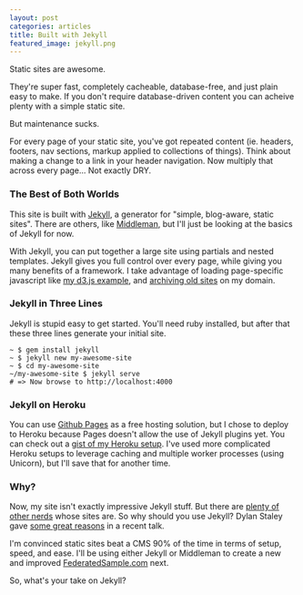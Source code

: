 ```yaml
---
layout: post
categories: articles
title: Built with Jekyll
featured_image: jekyll.png
---
```


Static sites are awesome.

They're super fast, completely cacheable, database-free, and just plain easy to make. If you don't require database-driven content you can acheive plenty with a simple static site. 

But maintenance sucks.

For every page of your static site, you've got repeated content (ie. headers, footers, nav sections, markup applied to collections of things). Think about making a change to a link in your header navigation. Now multiply that across every page... Not exactly DRY.

### The Best of Both Worlds

This site is built with [Jekyll](http://jekyllrb.com/), a generator for "simple, blog-aware, static sites". There are others, like [Middleman](http://middlemanapp.com/), but I'll just be looking at the basics of Jekyll for now.

With Jekyll, you can put together a large site using partials and nested templates. Jekyll gives you full control over every page, while giving you many benefits of a framework. I take advantage of loading page-specific javascript like [my d3.js example](/d3-js), and [archiving old sites](/shweplantis) on my domain.

### Jekyll in Three Lines

Jekyll is stupid easy to get started. You'll need ruby installed, but after that these three lines generate your initial site.

~~~
~ $ gem install jekyll
~ $ jekyll new my-awesome-site
~ $ cd my-awesome-site
~/my-awesome-site $ jekyll serve
# => Now browse to http://localhost:4000
~~~

### Jekyll on Heroku

You can use [Github Pages](https://help.github.com/articles/using-jekyll-with-pages) as a free hosting solution, but I chose to deploy to Heroku because Pages doesn't allow the use of Jekyll plugins yet. You can check out a [gist of my Heroku setup](https://gist.github.com/mshwery/5945291). I've used more complicated Heroku setups to leverage caching and multiple worker processes (using Unicorn), but I'll save that for another time.

### Why?

Now, my site isn't exactly impressive Jekyll stuff. But there are [plenty of other nerds](http://github.com/mojombo/jekyll/wiki/Sites) whose sites are. So why should you use Jekyll? Dylan Staley gave [some great reasons](http://dstaley.me/the-strange-case-of-jekyll-and-prose/#/why) in a recent talk.

I'm convinced static sites beat a CMS 90% of the time in terms of setup, speed, and ease. I'll be using either Jekyll or Middleman to create a new and improved <a href="http://www.federatedsample.com" target="_blank">FederatedSample.com</a> next.

So, what's your take on Jekyll?


